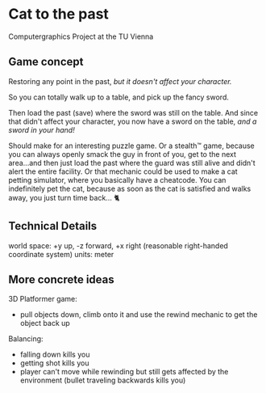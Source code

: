 # Cat to the past
Computergraphics Project at the TU Vienna

## Game concept

Restoring any point in the past, *but it doesn't affect your character.*

So you can totally walk up to a table, and pick up the fancy sword.

Then load the past (save) where the sword was still on the table. And since that didn't affect your character, you now have a sword on the table, *and a sword in your hand!*

Should make for an interesting puzzle game. Or a stealth:tm: game, because you can always openly smack the guy in front of you, get to the next area...and then just load the past where the guard was still alive and didn't alert the entire facility. Or that mechanic could be used to make a cat petting simulator, where you basically have a cheatcode. You can indefinitely pet the cat, because as soon as the cat is satisfied and walks away, you just turn time back... :cat2:

## Technical Details

world space: +y up, -z forward, +x right (reasonable right-handed coordinate system)
units: meter

## More concrete ideas

3D Platformer game: 
- pull objects down, climb onto it and use the rewind mechanic to get the object back up

Balancing:
- falling down kills you
- getting shot kills you
- player can't move while rewinding but still gets affected by the environment (bullet traveling backwards kills you)